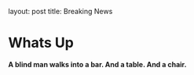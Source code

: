 
layout: post
title: Breaking News

# Whats Up 

__A blind man walks into a bar. And a table. And a chair.__
